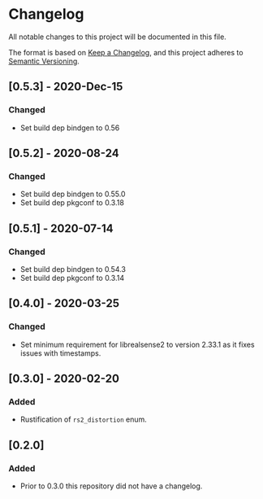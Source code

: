 # Changelog
All notable changes to this project will be documented in this file.

The format is based on [Keep a Changelog](https://keepachangelog.com/en/1.0.0/),
and this project adheres to [Semantic Versioning](https://semver.org/spec/v2.0.0.html).

## [0.5.3] - 2020-Dec-15
### Changed
- Set build dep bindgen to 0.56

## [0.5.2] - 2020-08-24
### Changed
- Set build dep bindgen to 0.55.0
- Set build dep pkgconf to 0.3.18

## [0.5.1] - 2020-07-14
### Changed
- Set build dep bindgen to 0.54.3
- Set build dep pkgconf to 0.3.14

## [0.4.0] - 2020-03-25
### Changed
- Set minimum requirement for librealsense2 to version 2.33.1 as it fixes issues with timestamps.

## [0.3.0] - 2020-02-20
### Added
- Rustification of `rs2_distortion` enum.

## [0.2.0]
### Added
- Prior to 0.3.0 this repository did not have a changelog.
